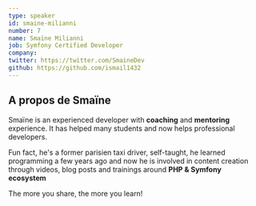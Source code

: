```yaml
---
type: speaker
id: smaine-milianni
number: 7
name: Smaïne Milianni
job: Symfony Certified Developer
company:
twitter: https://twitter.com/SmaineDev
github: https://github.com/ismail1432
---
```


## A propos de Smaïne

Smaïne is an experienced developer with **coaching** and **mentoring** experience.
It has helped many students and now helps professional developers.

Fun fact, he's a former parisien taxi driver, self-taught, he learned programming a few years ago and now he is involved in content creation through videos, blog posts and trainings around **PHP & Symfony ecosystem**

The more you share, the more you learn!
